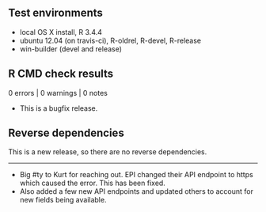 ## Test environments

* local OS X install, R 3.4.4
* ubuntu 12.04 (on travis-ci), R-oldrel, R-devel, R-release
* win-builder (devel and release)

## R CMD check results

0 errors | 0 warnings | 0 notes

* This is a bugfix release.

## Reverse dependencies

This is a new release, so there are no reverse dependencies.

---

- Big #ty to Kurt for reaching out. EPI changed their API endpoint
  to https which caused the error. This has been fixed.
- Also added a few new API endpoints and updated others to account for
  new fields being available.